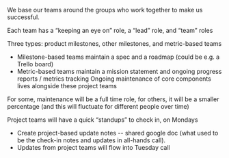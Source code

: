 We base our teams around the groups who work together to make us successful.

Each team has a “keeping an eye on” role, a “lead” role, and “team” roles

Three types: product milestones, other milestones, and metric-based teams 
* Milestone-based teams maintain a spec and a roadmap (could be e.g. a Trello board) 
* Metric-based teams maintain a mission statement and ongoing progress reports / metrics tracking 
Ongoing maintenance of core components lives alongside these project teams

For some, maintenance will be a full time role, for others, it will be a smaller percentage (and this will fluctuate for different people over time)

Project teams will have a quick “standups” to check in, on Mondays 
* Create project-based update notes -- shared google doc (what used to be the check-in notes and updates in all-hands call).
* Updates from project teams will flow into Tuesday call